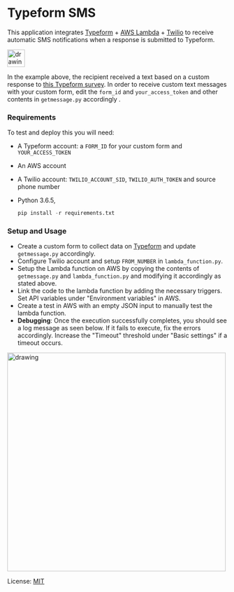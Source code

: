 # Typeform SMS

This application integrates [Typeform](https://developer.typeform.com/responses/) + [AWS Lambda](https://aws.amazon.com/lambda/) + [Twilio](https://www.twilio.com/docs/sms/api) to receive automatic SMS notifications when a response is submitted to Typeform. 



<img src="https://i.imgur.com/jn4YdDT.png" alt="drawing" style="width:40px;"/>



In the example above, the recipient received a text based on a custom response to [this Typeform survey](https://shubhaswamy.typeform.com/to/ht2toX). In order to receive custom text messages with your custom form, edit the `form_id` and `your_access_token` and other contents in `getmessage.py` accordingly .

### Requirements 

To test and deploy this you will need: 

- A Typeform account: a `FORM_ID` for your custom form and `YOUR_ACCESS_TOKEN`

- An AWS account 

- A Twilio account:  `TWILIO_ACCOUNT_SID`, `TWILIO_AUTH_TOKEN` and source phone number 

- Python 3.6.5, 

  ```python
  pip install -r requirements.txt
  ```

### Setup and Usage

- Create a custom form to collect data on [Typeform](https://www.typeform.com) and update  `getmessage.py`  accordingly. 
- Configure Twilio account and setup `FROM_NUMBER` in `lambda_function.py`.
- Setup the Lambda function on AWS by copying the contents of `getmessage.py`  and `lambda_function.py`  and modifying it accordingly as stated above. 
- Link the code to the lambda function by adding the necessary triggers. Set API variables under "Environment variables" in AWS. 
- Create a test in AWS with an empty JSON input to manually test the lambda function. 
- **Debugging**: Once the execution successfully completes, you should see a log message as seen below. If it fails to execute, fix the errors accordingly. Increase the "Timeout" threshold under "Basic settings" if a timeout occurs. 

<img src="https://i.imgur.com/FRDQTrS.png" alt="drawing" style="width:500px;"/>





License: [MIT](/LICENSE)
